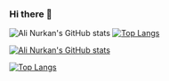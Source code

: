 ### Hi there 👋

<!--
**mastercorvowade/mastercorvowade** is a ✨ _special_ ✨ repository because its `README.md` (this file) appears on your GitHub profile.

Here are some ideas to get you started:

- 🔭 I’m currently working on ...
- 🌱 I’m currently learning ...
- 👯 I’m looking to collaborate on ...
- 🤔 I’m looking for help with ...
- 💬 Ask me about ...
- 📫 How to reach me: ...
- 😄 Pronouns: ...
- ⚡ Fun fact: ...
-->

![Ali Nurkan's GitHub stats](https://github-readme-stats.vercel.app/api?username=mastercorvowade&theme=radical)
[![Top Langs](https://github-readme-stats.vercel.app/api/top-langs/?username=mastercorvowade&theme=radical)](https://github.com/mastercorvowade/github-readme-stats)


[![Ali Nurkan's GitHub stats](https://github-readme-stats.vercel.app/api?username=mastercorvowade&count_private=true&show_icons=true&theme=cobalt)](https://github.com/anuraghazra/github-readme-stats)

[![Top Langs](https://github-readme-stats.vercel.app/api/top-langs/?username=mastercorvowade&hide=html&langs_count=6&show_icons=true&theme=cobalt)](https://github.com/anuraghazra/github-readme-stats)

<!-- [![Ickynavigator's wakatime stats](https://github-readme-stats.vercel.app/api/wakatime?username=ickynavigator)](https://github.com/anuraghazra/github-readme-stats) -->

<!--
